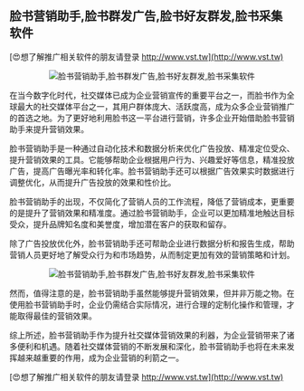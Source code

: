 ## **脸书营销助手,脸书群发广告,脸书好友群发,脸书采集软件**

[😍想了解推广相关软件的朋友请登录 http://www.vst.tw](http://www.vst.tw)

 <center><img src="https://vst.tw/MP4/tuiguang/png/3.png" alt="脸书营销助手,脸书群发广告,脸书好友群发,脸书采集软件"></center>

在当今数字化时代，社交媒体已成为企业营销宣传的重要平台之一，而脸书作为全球最大的社交媒体平台之一，其用户群体庞大、活跃度高，成为众多企业营销推广的首选之地。为了更好地利用脸书这一平台进行营销，许多企业开始借助脸书营销助手来提升营销效果。

脸书营销助手是一种通过自动化技术和数据分析来优化广告投放、精准定位受众、提升营销效果的工具。它能够帮助企业根据用户行为、兴趣爱好等信息，精准投放广告，提高广告曝光率和转化率。脸书营销助手还可以根据广告效果实时数据进行调整优化，从而提升广告投放的效果和性价比。

脸书营销助手的出现，不仅简化了营销人员的工作流程，降低了营销成本，更重要的是提升了营销效果和精准度。通过脸书营销助手，企业可以更加精准地触达目标受众，提升品牌知名度和美誉度，增加潜在客户的获取和留存。

除了广告投放优化外，脸书营销助手还可帮助企业进行数据分析和报告生成，帮助营销人员更好地了解受众行为和市场趋势，从而制定更加有效的营销策略和计划。

 <center><img src="https://vst.tw/MP4/tuiguang/png/6.png" alt="脸书营销助手,脸书群发广告,脸书好友群发,脸书采集软件"></center>

然而，值得注意的是，脸书营销助手虽然能够提升营销效果，但并非万能之物。在使用脸书营销助手时，企业仍需结合实际情况，进行合理的定制化操作和管理，才能取得最佳的营销效果。

综上所述，脸书营销助手作为提升社交媒体营销效果的利器，为企业营销带来了诸多便利和机遇。随着社交媒体营销的不断发展和深化，脸书营销助手也将在未来发挥越来越重要的作用，成为企业营销的利箭之一。

[😍想了解推广相关软件的朋友请登录 http://www.vst.tw](http://www.vst.tw)



